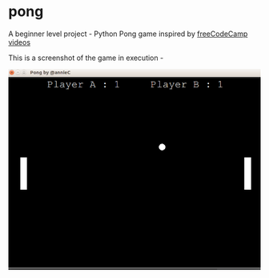 # pong
A beginner level project - Python Pong game inspired by [freeCodeCamp videos](https://www.youtube.com/watch?v=XGf2GcyHPhc)

This is a screenshot of the game in execution -

![](pong.png)
